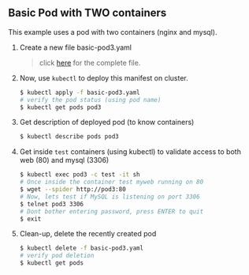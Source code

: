 ## Basic Pod with TWO containers
This example uses a pod with two containers (nginx and mysql). 

1.  Create a new file basic-pod3.yaml 

    > click [here](./basic-pod3.yaml) for the complete file.

2.  Now, use `kubectl` to deploy this manifest on cluster.

    ```bash
    $ kubectl apply -f basic-pod3.yaml
    # verify the pod status (using pod name)
    $ kubectl get pods pod3
    ```

3.  Get description of deployed pod (to know containers)

    ```bash
    $ kubectl describe pods pod3
    ```

4.  Get inside `test` containers (using kubectl) to validate access to both web (80) and mysql (3306)
    
    ```bash
    $ kubectl exec pod3 -c test -it sh
    # Once inside the container test myweb running on 80
    $ wget --spider http://pod3:80
    # Now, lets test if MySQL is listening on port 3306
    $ telnet pod3 3306
    # Dont bother entering password, press ENTER to quit
    $ exit
    ```

3.  Clean-up, delete the recently created pod

    ```bash
    $ kubectl delete -f basic-pod3.yaml
    # verify pod deletion
    $ kubectl get pods
    ```
